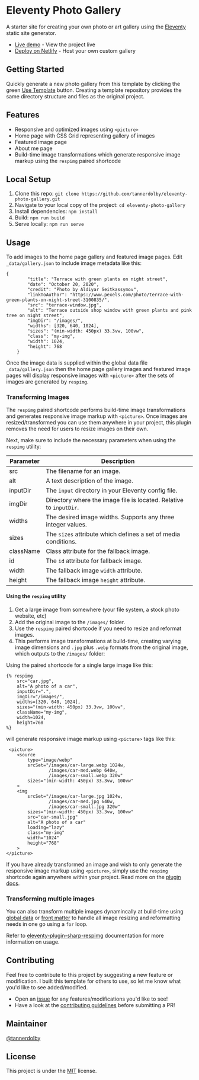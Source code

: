 # Eleventy Photo Gallery

A starter site for creating your own photo or art gallery using the [Eleventy](https://github.com/11ty/eleventy) static site generator.

- [Live demo](https://eleventy-gallery.netlify.app/) - View the project live
- [Deploy on Netlify](https://app.netlify.com/) - Host your own custom gallery

## Getting Started
Quickly generate a new photo gallery from this template by clicking the green [Use Template](https://github.com/tannerdolby/eleventy-photo-gallery/generate) button. Creating a template repository provides the same directory structure and files as the original project.

## Features 
- Responsive and optimized images using `<picture>`
- Home page with CSS Grid representing gallery of images
- Featured image page
- About me page
- Build-time image transformations which generate responsive image markup using the `respimg` paired shortcode

## Local Setup
1. Clone this repo: `git clone https://github.com/tannerdolby/eleventy-photo-gallery.git`
2. Navigate to your local copy of the project: `cd eleventy-photo-gallery`
3. Install dependencies: `npm install`
4. Build: `npm run build`
5. Serve locally: `npm run serve`

## Usage
To add images to the home page gallery and featured image pages. Edit `_data/gallery.json` to include image metadata like this:

```
{
        "title": "Terrace with green plants on night street",
        "date": "October 20, 2020",
        "credit": "Photo by Aldiyar Seitkassymov",
        "linkToAuthor": "https://www.pexels.com/photo/terrace-with-green-plants-on-night-street-3100835/",
        "src": "terrace-window.jpg",
        "alt": "Terrace outside shop window with green plants and pink tree on night street",
        "imgDir": "/images/",
        "widths": [320, 640, 1024],
        "sizes": "(min-width: 450px) 33.3vw, 100vw",
        "class": "my-img",
        "width": 1024,
        "height": 768
    }
```

Once the image data is supplied within the global data file `_data/gallery.json` then the home page gallery images and featured image pages will display responsive images with `<picture>` after the sets of images are generated by `respimg`.

### Transforming Images
The `respimg` paired shortcode performs build-time image transformations and generates responsive image markup with `<picture>`. Once images are resized/transformed you can use them anywhere in your project, this plugin removes the need for users to resize images on their own.

Next, make sure to include the necessary parameters when using the `respimg` utility:

| Parameter | Description |
| ------    | -------     |
| src       | The filename for an image. |
| alt       | A text description of the image. |
| inputDir | The `input` directory in your Eleventy config file. |
| imgDir | Directory where the image file is located. Relative to `inputDir`. |
| widths    | The desired image widths. Supports any three integer values. |
| sizes     | The `sizes` attribute which defines a set of media conditions. |
| className     | Class attribute for the fallback image. |
| id | The `id` attribute for fallback image. |
| width     | The fallback image `width` attribute.  |
| height    | The fallback image `height` attribute. |

#### Using the `respimg` utility

1. Get a large image from somewhere (your file system, a stock photo website, etc)
2. Add the original image to the `/images/` folder.
3. Use the `respimg` paired shortcode if you need to resize and reformat images.
4. This performs image transformations at build-time, creating varying image dimensions and `.jpg` plus `.webp` formats from the original image, which outputs to the `/images/` folder:

Using the paired shortcode for a single large image like this: 
```
{% respimg 
    src="car.jpg",
    alt="A photo of a car",
    inputDir=".",
    imgDir="/images/",
    widths=[320, 640, 1024],
    sizes="(min-width: 450px) 33.3vw, 100vw",
    className="my-img",
    width=1024,
    height=768
%}
```
will generate responsive image markup using `<picture>` tags like this:
```
 <picture>
    <source 
        type="image/webp"
        srcSet="/images/car-large.webp 1024w,
                /images/car-med.webp 640w,
                /images/car-small.webp 320w"
        sizes="(min-width: 450px) 33.3vw, 100vw"
    >
    <img 
        srcSet="/images/car-large.jpg 1024w,
                /images/car-med.jpg 640w,
                /images/car-small.jpg 320w"
        sizes="(min-width: 450px) 33.3vw, 100vw"
        src="car-small.jpg"
        alt="A photo of a car"
        loading="lazy"
        class="my-img"
        width="1024"
        height="768"
    >
</picture>
```

If you have already transformed an image and wish to only generate the responsive image markup using `<picture>`, simply use the `respimg` shortcode again anywhere within your project. Read more on the [plugin docs](https://github.com/tannerdolby/eleventy-plugin-sharp-respimg#using-the-paired-shortcode-more-than-once-for-the-same-image).

### Transforming multiple images
You can also transform multiple images dynamincally at build-time using [global data](https://www.11ty.dev/docs/data-global/) or [front matter](https://www.11ty.dev/docs/data-frontmatter/) to handle all image resizing and reformatting needs in one go using a `for` loop. 

Refer to [eleventy-plugin-sharp-respimg](https://github.com/tannerdolby/eleventy-plugin-sharp-respimg) documentation for more information on usage. 

## Contributing 
Feel free to contribute to this project by suggesting a new feature or modification. I built this template for others to use, so let me know what you'd like to see added/modified. 

- Open an [issue](https://github.com/tannerdolby/11ty-photo-gallery/issues) for any features/modifications you'd like to see! 
- Have a look at the [contributing guidelines](https://github.com/tannerdolby/11ty-photo-gallery/blob/master/CONTRIBUTING.md) before submitting a PR!

## Maintainer
[@tannerdolby](https://github.com/tannerdolby)

## License 
This project is under the [MIT](https://github.com/tannerdolby/eleventy-photo-gallery/blob/master/LICENSE) license.